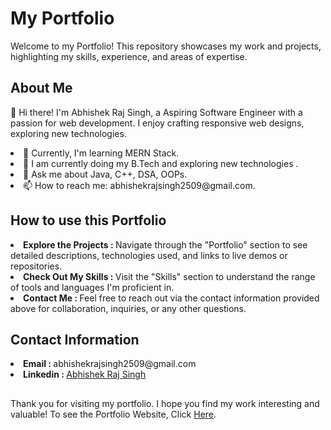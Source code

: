 <h1>My Portfolio </h1>

Welcome to my Portfolio! This repository showcases my work and projects, highlighting my skills, experience, and areas of expertise.

<h2>About Me</h2>

👋 Hi there! I'm Abhishek Raj Singh, a Aspiring Software Engineer with a passion for web development. I enjoy crafting responsive web designs, exploring new technologies.

<li>🌱 Currently, I'm learning MERN Stack.</li>
<li>💼 I am currently doing my B.Tech and exploring new technologies .</li>
<li>💬 Ask me about Java, C++, DSA, OOPs.</li>
<li>📫 How to reach me: abhishekrajsingh2509@gmail.com.</li>

<h2>How to use this Portfolio</h2>

<li><b>Explore the Projects : </b>Navigate through the "Portfolio" section to see detailed descriptions, technologies used, and links to live demos or repositories.</li>
<li><b>Check Out My Skills : </b>Visit the "Skills" section to understand the range of tools and languages I'm proficient in.</li>
<li><b>Contact Me : </b>Feel free to reach out via the contact information provided above for collaboration, inquiries, or any other questions.</li>

<h2>Contact Information</h2>

<li><b>Email : </b>abhishekrajsingh2509@gmail.com</li>
<li><b>Linkedin : </b><a href="https://www.linkedin.com/in/abhishek-raj-singh-731794239/" target="_blank" >Abhishek Raj Singh</a></li>

<h2></h2>

Thank you for visiting my portfolio. I hope you find my work interesting and valuable! To see the Portfolio Website, Click <a href="https://abhishekrajsingh.vercel.app" >Here</a>.
